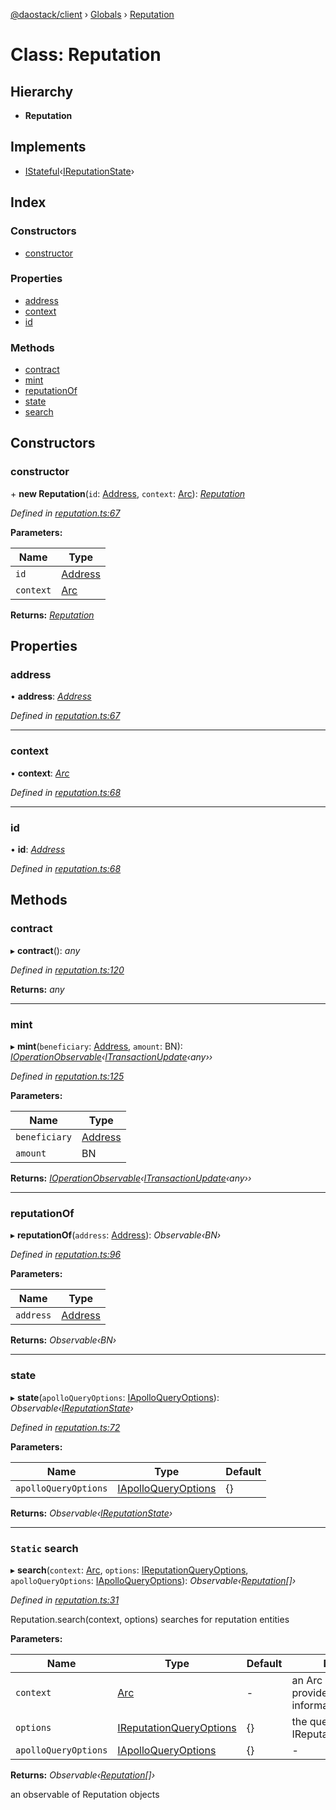 [@daostack/client](../README.md) › [Globals](../globals.md) › [Reputation](reputation.md)

# Class: Reputation

## Hierarchy

* **Reputation**

## Implements

* [IStateful](../interfaces/istateful.md)‹[IReputationState](../interfaces/ireputationstate.md)›

## Index

### Constructors

* [constructor](reputation.md#constructor)

### Properties

* [address](reputation.md#address)
* [context](reputation.md#context)
* [id](reputation.md#id)

### Methods

* [contract](reputation.md#contract)
* [mint](reputation.md#mint)
* [reputationOf](reputation.md#reputationof)
* [state](reputation.md#state)
* [search](reputation.md#static-search)

## Constructors

###  constructor

\+ **new Reputation**(`id`: [Address](../globals.md#address), `context`: [Arc](arc.md)): *[Reputation](reputation.md)*

*Defined in [reputation.ts:67](https://github.com/daostack/client/blob/e663b6a/src/reputation.ts#L67)*

**Parameters:**

Name | Type |
------ | ------ |
`id` | [Address](../globals.md#address) |
`context` | [Arc](arc.md) |

**Returns:** *[Reputation](reputation.md)*

## Properties

###  address

• **address**: *[Address](../globals.md#address)*

*Defined in [reputation.ts:67](https://github.com/daostack/client/blob/e663b6a/src/reputation.ts#L67)*

___

###  context

• **context**: *[Arc](arc.md)*

*Defined in [reputation.ts:68](https://github.com/daostack/client/blob/e663b6a/src/reputation.ts#L68)*

___

###  id

• **id**: *[Address](../globals.md#address)*

*Defined in [reputation.ts:68](https://github.com/daostack/client/blob/e663b6a/src/reputation.ts#L68)*

## Methods

###  contract

▸ **contract**(): *any*

*Defined in [reputation.ts:120](https://github.com/daostack/client/blob/e663b6a/src/reputation.ts#L120)*

**Returns:** *any*

___

###  mint

▸ **mint**(`beneficiary`: [Address](../globals.md#address), `amount`: BN): *[IOperationObservable](../interfaces/ioperationobservable.md)‹[ITransactionUpdate](../interfaces/itransactionupdate.md)‹any››*

*Defined in [reputation.ts:125](https://github.com/daostack/client/blob/e663b6a/src/reputation.ts#L125)*

**Parameters:**

Name | Type |
------ | ------ |
`beneficiary` | [Address](../globals.md#address) |
`amount` | BN |

**Returns:** *[IOperationObservable](../interfaces/ioperationobservable.md)‹[ITransactionUpdate](../interfaces/itransactionupdate.md)‹any››*

___

###  reputationOf

▸ **reputationOf**(`address`: [Address](../globals.md#address)): *Observable‹BN›*

*Defined in [reputation.ts:96](https://github.com/daostack/client/blob/e663b6a/src/reputation.ts#L96)*

**Parameters:**

Name | Type |
------ | ------ |
`address` | [Address](../globals.md#address) |

**Returns:** *Observable‹BN›*

___

###  state

▸ **state**(`apolloQueryOptions`: [IApolloQueryOptions](../interfaces/iapolloqueryoptions.md)): *Observable‹[IReputationState](../interfaces/ireputationstate.md)›*

*Defined in [reputation.ts:72](https://github.com/daostack/client/blob/e663b6a/src/reputation.ts#L72)*

**Parameters:**

Name | Type | Default |
------ | ------ | ------ |
`apolloQueryOptions` | [IApolloQueryOptions](../interfaces/iapolloqueryoptions.md) |  {} |

**Returns:** *Observable‹[IReputationState](../interfaces/ireputationstate.md)›*

___

### `Static` search

▸ **search**(`context`: [Arc](arc.md), `options`: [IReputationQueryOptions](../interfaces/ireputationqueryoptions.md), `apolloQueryOptions`: [IApolloQueryOptions](../interfaces/iapolloqueryoptions.md)): *Observable‹[Reputation](reputation.md)[]›*

*Defined in [reputation.ts:31](https://github.com/daostack/client/blob/e663b6a/src/reputation.ts#L31)*

Reputation.search(context, options) searches for reputation entities

**Parameters:**

Name | Type | Default | Description |
------ | ------ | ------ | ------ |
`context` | [Arc](arc.md) | - | an Arc instance that provides connection information |
`options` | [IReputationQueryOptions](../interfaces/ireputationqueryoptions.md) |  {} | the query options, cf. IReputationQueryOptions |
`apolloQueryOptions` | [IApolloQueryOptions](../interfaces/iapolloqueryoptions.md) |  {} | - |

**Returns:** *Observable‹[Reputation](reputation.md)[]›*

an observable of Reputation objects
